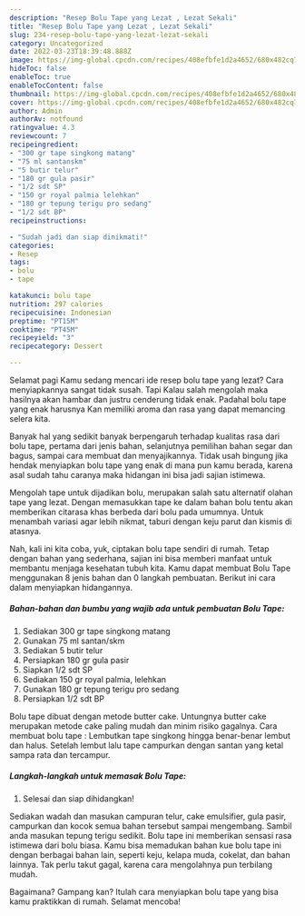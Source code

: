 ```yaml
---
description: "Resep Bolu Tape yang Lezat , Lezat Sekali"
title: "Resep Bolu Tape yang Lezat , Lezat Sekali"
slug: 234-resep-bolu-tape-yang-lezat-lezat-sekali
category: Uncategorized
date: 2022-03-23T18:39:48.888Z
image: https://img-global.cpcdn.com/recipes/408efbfe1d2a4652/680x482cq70/bolu-tape-foto-resep-utama.jpg
hideToc: false
enableToc: true
enableTocContent: false
thumbnail: https://img-global.cpcdn.com/recipes/408efbfe1d2a4652/680x482cq70/bolu-tape-foto-resep-utama.jpg
cover: https://img-global.cpcdn.com/recipes/408efbfe1d2a4652/680x482cq70/bolu-tape-foto-resep-utama.jpg
author: Admin
authorAv: notfound
ratingvalue: 4.3
reviewcount: 7
recipeingredient:
- "300 gr tape singkong matang"
- "75 ml santanskm"
- "5 butir telur"
- "180 gr gula pasir"
- "1/2 sdt SP"
- "150 gr royal palmia lelehkan"
- "180 gr tepung terigu pro sedang"
- "1/2 sdt BP"
recipeinstructions:

- "Sudah jadi dan siap dinikmati!"
categories:
- Resep
tags:
- bolu
- tape

katakunci: bolu tape 
nutrition: 297 calories
recipecuisine: Indonesian
preptime: "PT15M"
cooktime: "PT45M"
recipeyield: "3"
recipecategory: Dessert

---
```



Selamat pagi Kamu sedang mencari ide resep bolu tape yang lezat? Cara menyiapkannya sangat tidak susah. Tapi Kalau salah mengolah maka hasilnya akan hambar dan justru cenderung tidak enak. Padahal bolu tape yang enak harusnya Kan memiliki aroma dan rasa yang dapat memancing selera kita.


Banyak hal yang sedikit banyak berpengaruh terhadap kualitas rasa dari bolu tape, pertama dari jenis bahan, selanjutnya pemilihan bahan segar dan bagus, sampai cara membuat dan menyajikannya. Tidak usah bingung jika hendak menyiapkan bolu tape yang enak di mana pun kamu berada, karena asal sudah tahu caranya maka hidangan ini bisa jadi sajian istimewa.

Mengolah tape untuk dijadikan bolu, merupakan salah satu alternatif olahan tape yang lezat. Dengan memasukkan tape ke dalam bahan bolu tentu akan memberikan citarasa khas berbeda dari bolu pada umumnya. Untuk menambah variasi agar lebih nikmat, taburi dengan keju parut dan kismis di atasnya.


Nah, kali ini kita coba, yuk, ciptakan bolu tape sendiri di rumah. Tetap dengan bahan yang sederhana, sajian ini bisa memberi manfaat untuk membantu menjaga kesehatan tubuh kita. Kamu dapat membuat Bolu Tape menggunakan 8 jenis bahan dan 0 langkah pembuatan. Berikut ini cara dalam menyiapkan hidangannya.

<!--inarticleads1-->

##### Bahan-bahan dan bumbu yang wajib ada untuk pembuatan Bolu Tape:

1. Sediakan 300 gr tape singkong matang
1. Gunakan 75 ml santan/skm
1. Sediakan 5 butir telur
1. Persiapkan 180 gr gula pasir
1. Siapkan 1/2 sdt SP
1. Sediakan 150 gr royal palmia, lelehkan
1. Gunakan 180 gr tepung terigu pro sedang
1. Persiapkan 1/2 sdt BP


Bolu tape dibuat dengan metode butter cake. Untungnya butter cake merupakan metode cake paling mudah dan minim risiko gagalnya. Cara membuat bolu tape : Lembutkan tape singkong hingga benar-benar lembut dan halus. Setelah lembut lalu tape campurkan dengan santan yang ketal sampa rata dan tercampur. 

<!--inarticleads2-->

##### Langkah-langkah untuk memasak Bolu Tape:


1. Selesai dan siap dihidangkan!

Sediakan wadah dan masukan campuran telur, cake emulsifier, gula pasir, campurkan dan kocok semua bahan tersebut sampai mengembang. Sambil anda masukan tepung terigu sedikit. Bolu tape ini memberikan sensasi rasa istimewa dari bolu biasa. Kamu bisa memadukan bahan kue bolu tape ini dengan berbagai bahan lain, seperti keju, kelapa muda, cokelat, dan bahan lainnya. Tak perlu takut gagal, karena cara mengolahnya pun terbilang mudah. 

Bagaimana? Gampang kan? Itulah cara menyiapkan bolu tape yang bisa kamu praktikkan di rumah. Selamat mencoba!
